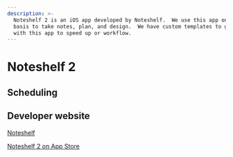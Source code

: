```yaml
---
description: >-
  Noteshelf 2 is an iOS app developed by Noteshelf.  We use this app on regular
  basis to take notes, plan, and design.  We have custom templates to go along
  with this app to speed up or workflow.
---
```


# Noteshelf 2

## Scheduling



## Developer website

[Noteshelf](http://www.noteshelf.net/)

[Noteshelf 2 on App Store](https://itunes.apple.com/jp/app/noteshelf-2/id1271086060?mt=8&at=11l8yZ)

